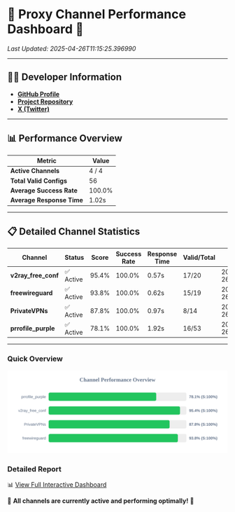 # 🌟 Proxy Channel Performance Dashboard 🌟

_Last Updated: 2025-04-26T11:15:25.396990_

---

## 👩‍💻 Developer Information

- **[GitHub Profile](https://github.com/4n0nymou3)**  
- **[Project Repository](https://github.com/4n0nymou3/multi-proxy-config-fetcher)**  
- **[X (Twitter)](https://x.com/4n0nymou3)**  

---

## 📊 Performance Overview

| Metric                | Value       |
|-----------------------|-------------|
| **Active Channels**   | 4 / 4       |
| **Total Valid Configs** | 56          |
| **Average Success Rate** | 100.0%      |
| **Average Response Time** | 1.02s       |

---

## 📋 Detailed Channel Statistics

| Channel          | Status     | Score  | Success Rate | Response Time | Valid/Total | Last Success               |
|------------------|------------|--------|--------------|---------------|-------------|----------------------------|
| **v2ray_free_conf**  | ✅ Active  | 95.4%  | 100.0% | 0.57s         | 17/20       | 2025-04-26T11:15:23.740270 |
| **freewireguard**  | ✅ Active  | 93.8%  | 100.0% | 0.62s         | 15/19       | 2025-04-26T11:15:25.395197 |
| **PrivateVPNs**  | ✅ Active  | 87.8%  | 100.0% | 0.97s         | 8/14       | 2025-04-26T11:15:24.751916 |
| **prrofile_purple**  | ✅ Active  | 78.1%  | 100.0% | 1.92s         | 16/53       | 2025-04-26T11:15:23.110994 |

---

### Quick Overview
<div align="center">
  <a href="https://raw.githubusercontent.com/nullluser/NullRepo/refs/heads/main/assets/channel_stats_chart.svg">
    <img src="https://raw.githubusercontent.com/nullluser/NullRepo/refs/heads/main/assets/channel_stats_chart.svg" alt="Source Performance Statistics" width="800">
  </a>
</div>

### Detailed Report
📊 [View Full Interactive Dashboard](https://htmlpreview.github.io/?https://github.com/nullluser/NullRepo/blob/main/assets/performance_report.html)

🎉 **All channels are currently active and performing optimally!** 🎉
